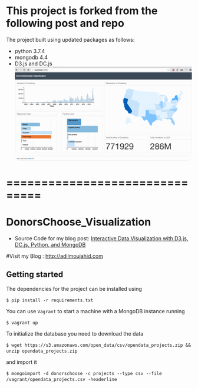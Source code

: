 # This project is forked from the following post and repo 
The project built using updated packages as follows:
* python 3.7.4
* mongodb 4.4
* D3.js and DC.js
![](viz_demo.gif)
# ===============================
# DonorsChoose_Visualization
* Source Code for my blog post: [Interactive Data Visualization with D3.js, DC.js, Python, and MongoDB](http://adilmoujahid.com/posts/2015/01/interactive-data-visualization-d3-dc-python-mongodb/)

#Visit my Blog : http://adilmoujahid.com

## Getting started

The dependencies for the project can be installed using

    $ pip install -r requirements.txt

You can use ``Vagrant`` to start a machine with a MongoDB instance running

    $ vagrant up

To initialize the database you need to download the data

    $ wget https://s3.amazonaws.com/open_data/csv/opendata_projects.zip && unzip opendata_projects.zip

and import it

    $ mongoimport -d donorschoose -c projects --type csv --file /vagrant/opendata_projects.csv -headerline
